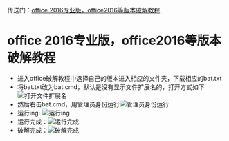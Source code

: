 传送门：[office 2016专业版，office2016等版本破解教程](https://github.com/Rain120/Free-Source/tree/master/office%20%E7%A0%B4%E8%A7%A3%E6%95%99%E7%A8%8B)
# office 2016专业版，office2016等版本破解教程
  - 进入office破解教程中选择自己的版本进入相应的文件夹，下载相应的bat.txt
  - 将bat.txt改为bat.cmd，默认是没有显示文件扩展名的，打开方式如下![打开文件扩展名](https://pic3.zhimg.com/80/v2-132b3a57a1be0eee203775529e6f3c02_hd.jpg)
  - 然后右击bat.cmd，用管理员身份运行![管理员身份运行](https://pic2.zhimg.com/80/v2-a8edacb5e790ccae2819e58286f5763f_hd.jpg)
  - 运行ing: ![运行ing](https://pic4.zhimg.com/80/v2-6e9a56bba03bfc1a47edb277b0f07625_hd.jpg)
  - 运行完成：![运行完成](https://pic3.zhimg.com/80/v2-cf474511e4343585a8471b10c937f21d_hd.jpg)
  - 破解完成：![破解完成](https://pic4.zhimg.com/80/v2-df6d0820be380896756cdf913b91baa7_hd.jpg)
